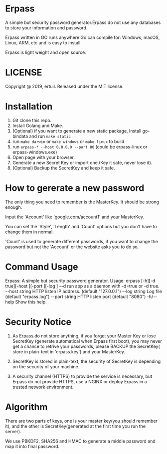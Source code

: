 # Erpass
A simple but security password generator.Erpass do not use any databases to store your information and password.

Erpass written in GO runs anywhere Go can compile for: Windows, macOS, Linux, ARM, etc and is easy to install.

Erpass is light weight and open source.

# LICENSE 

Copyright @ 2019, ertuil. Released under the MIT license.

# Installation

1. Git clone this repo.
2. Install Golang and Make.
3. (Optional) if you want to generate a new static package, Install go-bindata and run `make static`
4. run `make darwin` or `make windows` or `make linux` to build
5. run `erpass-* --host 0.0.0.0 --port 80` (could be erpass-linux or erpass-windows.exe) 
6. Open page with your browser.
7. Generate a new Secret Key or import one.(Key it safe, never lose it).
8. (Optional) Backup the SecretKey and keep it safe.

# How to gererate a new password

The only thing you need to remember is the MasterKey. It should be strong enough.

Input the 'Account' like 'google.com/account1' and your MasterKey.

You can set the 'Style', 'Length' and 'Count' options but you don't have to change them in normal.

'Count' is used to generate different passwords, if you want to change the password but not the 'Account' or the website asks you to do so.

# Command Usage

Erpass: A simple but security password generator.
Usage: erpass [-h][-d true][-host <host>][-port <port>][-log <logfile>]
        --d    run app as a daemon with -d=true or -d true.
        --host string
                  HTTP listen IP address. (default "127.0.0.1")
        --log string
                  Log file (default "erpass.log")
        --port string
                  HTTP listen port (default "8080")
        -h/--help Show this help.

# Security Notice

1. As Erpass do not store anything, if you forget your Master Key or lose SecretKey (generate automatical when Erpass first boot), you may 
never get a chance to retrive your passwords, please BACKUP the SecretKey( store in plain-text in 'erpass.key') and your MasterKey.

2. SecretKey is stored in plain-text, the security of SecretKey is depending on the security of your machine.

3. A security channel (HTTPS) to provide the service is necessary, but Erpass do not provide HTTPS, use a NGINX or deploy Erpass in a trusted network environment.

# Algorithm

There are two parts of keys, one is your master key(you should remember it), and the other is SecretKey(generated at the first time you run the server).

We use PBKDF2, SHA256 and HMAC to generate a middle password and map it 
into final password.
